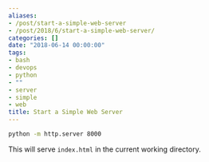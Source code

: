 ```yaml
---
aliases:
- /post/start-a-simple-web-server
- /post/2018/6/start-a-simple-web-server/
categories: []
date: "2018-06-14 00:00:00"
tags:
- bash
- devops
- python
- ""
- server
- simple
- web
title: Start a Simple Web Server
---
```


```bash
python -m http.server 8000
```

This will serve `index.html` in the current working directory.